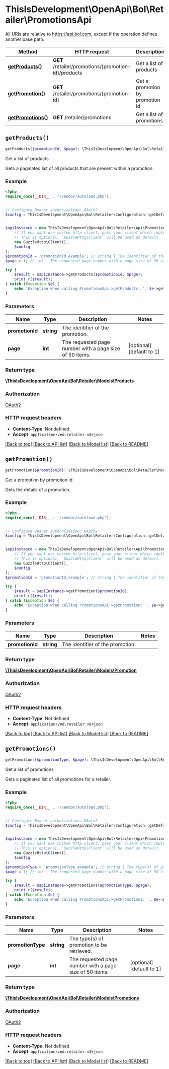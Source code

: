 # ThisIsDevelopment\OpenApi\Bol\Retailer\PromotionsApi

All URIs are relative to https://api.bol.com, except if the operation defines another base path.

| Method | HTTP request | Description |
| ------------- | ------------- | ------------- |
| [**getProducts()**](PromotionsApi.md#getProducts) | **GET** /retailer/promotions/{promotion-id}/products | Get a list of products |
| [**getPromotion()**](PromotionsApi.md#getPromotion) | **GET** /retailer/promotions/{promotion-id} | Get a promotion by promotion id |
| [**getPromotions()**](PromotionsApi.md#getPromotions) | **GET** /retailer/promotions | Get a list of promotions |


## `getProducts()`

```php
getProducts($promotionId, $page): \ThisIsDevelopment\OpenApi\Bol\Retailer\Models\Products
```

Get a list of products

Gets a paginated list of all products that are present within a promotion.

### Example

```php
<?php
require_once(__DIR__ . '/vendor/autoload.php');


// Configure Bearer authorization: OAuth2
$config = ThisIsDevelopment\OpenApi\Bol\Retailer\Configuration::getDefaultConfiguration()->setAccessToken('YOUR_ACCESS_TOKEN');


$apiInstance = new ThisIsDevelopment\OpenApi\Bol\Retailer\Api\PromotionsApi(
    // If you want use custom http client, pass your client which implements `GuzzleHttp\ClientInterface`.
    // This is optional, `GuzzleHttp\Client` will be used as default.
    new GuzzleHttp\Client(),
    $config
);
$promotionId = 'promotionId_example'; // string | The identifier of the promotion.
$page = 1; // int | The requested page number with a page size of 50 items.

try {
    $result = $apiInstance->getProducts($promotionId, $page);
    print_r($result);
} catch (Exception $e) {
    echo 'Exception when calling PromotionsApi->getProducts: ', $e->getMessage(), PHP_EOL;
}
```

### Parameters

| Name | Type | Description  | Notes |
| ------------- | ------------- | ------------- | ------------- |
| **promotionId** | **string**| The identifier of the promotion. | |
| **page** | **int**| The requested page number with a page size of 50 items. | [optional] [default to 1] |

### Return type

[**\ThisIsDevelopment\OpenApi\Bol\Retailer\Models\Products**](../Model/Products.md)

### Authorization

[OAuth2](../../README.md#OAuth2)

### HTTP request headers

- **Content-Type**: Not defined
- **Accept**: `application/vnd.retailer.v8+json`

[[Back to top]](#) [[Back to API list]](../../README.md#endpoints)
[[Back to Model list]](../../README.md#models)
[[Back to README]](../../README.md)

## `getPromotion()`

```php
getPromotion($promotionId): \ThisIsDevelopment\OpenApi\Bol\Retailer\Models\Promotion
```

Get a promotion by promotion id

Gets the details of a promotion.

### Example

```php
<?php
require_once(__DIR__ . '/vendor/autoload.php');


// Configure Bearer authorization: OAuth2
$config = ThisIsDevelopment\OpenApi\Bol\Retailer\Configuration::getDefaultConfiguration()->setAccessToken('YOUR_ACCESS_TOKEN');


$apiInstance = new ThisIsDevelopment\OpenApi\Bol\Retailer\Api\PromotionsApi(
    // If you want use custom http client, pass your client which implements `GuzzleHttp\ClientInterface`.
    // This is optional, `GuzzleHttp\Client` will be used as default.
    new GuzzleHttp\Client(),
    $config
);
$promotionId = 'promotionId_example'; // string | The identifier of the promotion.

try {
    $result = $apiInstance->getPromotion($promotionId);
    print_r($result);
} catch (Exception $e) {
    echo 'Exception when calling PromotionsApi->getPromotion: ', $e->getMessage(), PHP_EOL;
}
```

### Parameters

| Name | Type | Description  | Notes |
| ------------- | ------------- | ------------- | ------------- |
| **promotionId** | **string**| The identifier of the promotion. | |

### Return type

[**\ThisIsDevelopment\OpenApi\Bol\Retailer\Models\Promotion**](../Model/Promotion.md)

### Authorization

[OAuth2](../../README.md#OAuth2)

### HTTP request headers

- **Content-Type**: Not defined
- **Accept**: `application/vnd.retailer.v8+json`

[[Back to top]](#) [[Back to API list]](../../README.md#endpoints)
[[Back to Model list]](../../README.md#models)
[[Back to README]](../../README.md)

## `getPromotions()`

```php
getPromotions($promotionType, $page): \ThisIsDevelopment\OpenApi\Bol\Retailer\Models\Promotions
```

Get a list of promotions

Gets a paginated list of all promotions for a retailer.

### Example

```php
<?php
require_once(__DIR__ . '/vendor/autoload.php');


// Configure Bearer authorization: OAuth2
$config = ThisIsDevelopment\OpenApi\Bol\Retailer\Configuration::getDefaultConfiguration()->setAccessToken('YOUR_ACCESS_TOKEN');


$apiInstance = new ThisIsDevelopment\OpenApi\Bol\Retailer\Api\PromotionsApi(
    // If you want use custom http client, pass your client which implements `GuzzleHttp\ClientInterface`.
    // This is optional, `GuzzleHttp\Client` will be used as default.
    new GuzzleHttp\Client(),
    $config
);
$promotionType = 'promotionType_example'; // string | The type(s) of promotion to be retrieved.
$page = 1; // int | The requested page number with a page size of 50 items.

try {
    $result = $apiInstance->getPromotions($promotionType, $page);
    print_r($result);
} catch (Exception $e) {
    echo 'Exception when calling PromotionsApi->getPromotions: ', $e->getMessage(), PHP_EOL;
}
```

### Parameters

| Name | Type | Description  | Notes |
| ------------- | ------------- | ------------- | ------------- |
| **promotionType** | **string**| The type(s) of promotion to be retrieved. | |
| **page** | **int**| The requested page number with a page size of 50 items. | [optional] [default to 1] |

### Return type

[**\ThisIsDevelopment\OpenApi\Bol\Retailer\Models\Promotions**](../Model/Promotions.md)

### Authorization

[OAuth2](../../README.md#OAuth2)

### HTTP request headers

- **Content-Type**: Not defined
- **Accept**: `application/vnd.retailer.v8+json`

[[Back to top]](#) [[Back to API list]](../../README.md#endpoints)
[[Back to Model list]](../../README.md#models)
[[Back to README]](../../README.md)
